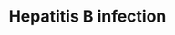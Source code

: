 ---
annotations:
- id: CL:0000182
  parent: native cell
  type: Cell Type Ontology
  value: hepatocyte
- id: DOID:2043
  parent: disease by infectious agent
  type: Disease Ontology
  value: hepatitis B
authors:
- Khanspers
- Finterly
- Egonw
citedin: ''
communities:
- CPTAC
- Diseases
description: The Hepatitis B virus (HBV) is a virus in the Hepadnaviridae family which
  infects hepatocytes in the liver. It causes both acute and chronic infections, and
  prolonged chronic infection can lead to complications such as cirrhosis and an increased
  risk of hepatocellular carcinoma (HCC).  The left side of the pathway describes
  the pathogenesis of HBV. The virus binds NTCP (SLC10A1) and is subsequently endocytosed.
  It is transported to the nucleus where viral polymerase creates covalently closed
  circular DNA (cccDNA). Using the host RNA polymerase, this is transcribed into viral
  mRNAs. Viral DNA polymerase then synthesizes viral DNA via its reverse transcriptase
  activity. Assembled viral particles exit the cell via the ESCRT pathway.  The HBV
  regulatory protein HBx interferes with many cellular processes including transcription,
  signal transduction, cell cycle progress, protein degradation, apoptosis and chromosomal
  stability.  This pathway was developed based on https://www.kegg.jp/dbget-bin/www_bget?pathway+hsa05161.
  Protein phosphorylation sites were added based on information from PhosphoSitePlus
  (R), www.phosphosite.org
last-edited: 2023-12-04
ndex: 710da318-8b6c-11eb-9e72-0ac135e8bacf
organisms:
- Homo sapiens
redirect_from:
- /index.php/Pathway:WP4666
- /instance/WP4666
- /instance/WP4666_r127759
revision: r127759
schema-jsonld:
- '@context': https://schema.org/
  '@id': https://wikipathways.github.io/pathways/WP4666.html
  '@type': Dataset
  creator:
    '@type': Organization
    name: WikiPathways
  description: The Hepatitis B virus (HBV) is a virus in the Hepadnaviridae family
    which infects hepatocytes in the liver. It causes both acute and chronic infections,
    and prolonged chronic infection can lead to complications such as cirrhosis and
    an increased risk of hepatocellular carcinoma (HCC).  The left side of the pathway
    describes the pathogenesis of HBV. The virus binds NTCP (SLC10A1) and is subsequently
    endocytosed. It is transported to the nucleus where viral polymerase creates covalently
    closed circular DNA (cccDNA). Using the host RNA polymerase, this is transcribed
    into viral mRNAs. Viral DNA polymerase then synthesizes viral DNA via its reverse
    transcriptase activity. Assembled viral particles exit the cell via the ESCRT
    pathway.  The HBV regulatory protein HBx interferes with many cellular processes
    including transcription, signal transduction, cell cycle progress, protein degradation,
    apoptosis and chromosomal stability.  This pathway was developed based on https://www.kegg.jp/dbget-bin/www_bget?pathway+hsa05161.
    Protein phosphorylation sites were added based on information from PhosphoSitePlus
    (R), www.phosphosite.org
  keywords:
  - AKT1
  - AKT2
  - AKT3
  - APAF1
  - ARAF
  - ATF2
  - ATF4
  - ATF6B
  - ATP6AP1
  - BAD
  - BAX
  - BCL2
  - BID
  - BIRC5
  - BRAF
  - CASP10
  - CASP12
  - CASP3
  - CASP8
  - CASP9
  - CDKN1A
  - CHUK
  - CREB1
  - CREB3
  - CREB3L1
  - CREB3L2
  - CREB3L3
  - CREB3L4
  - CREB5
  - CREBBP
  - CXCL8
  - CYCS
  - Ca2+
  - DDB1
  - DDB2
  - DDX3X
  - DDX58
  - EGR2
  - EGR3
  - ELK1
  - EP300
  - FADD
  - FAS
  - FASLG
  - FOS
  - GRB2
  - HRAS
  - HSPG2
  - IFIH1
  - IFNA1
  - IFNA10
  - IFNA13
  - IFNA14
  - IFNA16
  - IFNA17
  - IFNA2
  - IFNA21
  - IFNA4
  - IFNA5
  - IFNA6
  - IFNA7
  - IFNA8
  - IFNAR1
  - IFNB1
  - IKBKB
  - IKBKE
  - IKBKG
  - IL6
  - IRAK1
  - IRAK4
  - IRF3
  - IRF7
  - JAK1
  - JAK2
  - JAK3
  - JUN
  - KRAS
  - MAP2K1
  - MAP2K2
  - MAP2K3
  - MAP2K4
  - MAP2K6
  - MAP2K7
  - MAP3K1
  - MAP3K7
  - MAPK1
  - MAPK10
  - MAPK11
  - MAPK12
  - MAPK13
  - MAPK14
  - MAPK3
  - MAPK8
  - MAPK9
  - MAVS
  - MMP9
  - MYC
  - MYD88
  - NFATC1
  - NFATC2
  - NFATC3
  - NFATC4
  - NFKB1
  - NRAS
  - PCNA
  - PIK3CA
  - PIK3CB
  - PIK3CD
  - PIK3R1
  - PIK3R2
  - PIK3R3
  - PRKCA
  - PRKCB
  - PRKCG
  - PTK2B
  - RAF1
  - RELA
  - SLC10A1
  - SMAD2
  - SMAD3
  - SMAD4
  - SOS1
  - SOS2
  - SRC
  - STAT1
  - STAT2
  - STAT3
  - STAT4
  - STAT5A
  - STAT5B
  - STAT6
  - TAB1
  - TAB2
  - TBK1
  - TGFB1
  - TGFB2
  - TGFB3
  - TGFBR1
  - TGFBR2
  - TICAM1
  - TICAM2
  - TIRAP
  - TLR2
  - TLR3
  - TLR4
  - TNF
  - TRAF3
  - TRAF6
  - TYK2
  - VDAC3
  - YWHAB
  - YWHAQ
  - YWHAZ
  license: CC0
  name: Hepatitis B infection
seo: CreativeWork
title: Hepatitis B infection
wpid: WP4666
---